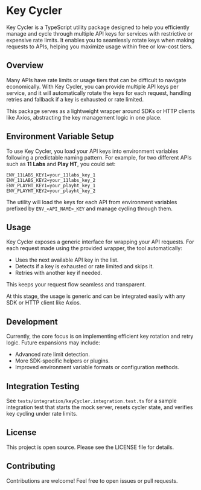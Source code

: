 # Key Cycler

Key Cycler is a TypeScript utility package designed to help you efficiently manage and cycle through multiple API keys for services with restrictive or expensive rate limits. It enables you to seamlessly rotate keys when making requests to APIs, helping you maximize usage within free or low-cost tiers.

## Overview

Many APIs have rate limits or usage tiers that can be difficult to navigate economically. With Key Cycler, you can provide multiple API keys per service, and it will automatically rotate the keys for each request, handling retries and fallback if a key is exhausted or rate limited.

This package serves as a lightweight wrapper around SDKs or HTTP clients like Axios, abstracting the key management logic in one place.

## Environment Variable Setup

To use Key Cycler, you load your API keys into environment variables following a predictable naming pattern. For example, for two different APIs such as **11 Labs** and **Play HT**, you could set:

```
ENV_11LABS_KEY1=your_11labs_key_1
ENV_11LABS_KEY2=your_11labs_key_2
ENV_PLAYHT_KEY1=your_playht_key_1
ENV_PLAYHT_KEY2=your_playht_key_2
```

The utility will load the keys for each API from environment variables prefixed by `ENV_<API_NAME>_KEY` and manage cycling through them.

## Usage

Key Cycler exposes a generic interface for wrapping your API requests. For each request made using the provided wrapper, the tool automatically:

- Uses the next available API key in the list.
- Detects if a key is exhausted or rate limited and skips it.
- Retries with another key if needed.

This keeps your request flow seamless and transparent.

At this stage, the usage is generic and can be integrated easily with any SDK or HTTP client like Axios.

## Development

Currently, the core focus is on implementing efficient key rotation and retry logic. Future expansions may include:

- Advanced rate limit detection.
- More SDK-specific helpers or plugins.
- Improved environment variable formats or configuration methods.

## Integration Testing

See `tests/integration/keyCycler.integration.test.ts` for a sample integration test that starts the mock server, resets cycler state, and verifies key cycling under rate limits.

## License

This project is open source. Please see the LICENSE file for details.

## Contributing

Contributions are welcome! Feel free to open issues or pull requests.

